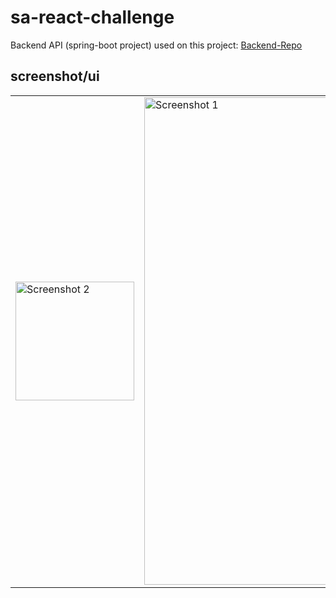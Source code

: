# sa-react-challenge

Backend API (spring-boot project) used on this project: [Backend-Repo](https://github.com/Emmanuel-Dominic/store-springboot/tree/develop)

## screenshot/ui

<table>
  <tr>
    <td><img width="190" alt="Screenshot 2" src="https://github.com/user-attachments/assets/bc21b0ad-cae7-4b78-a766-306f9e45e003"></td>
    <td><img width="780" alt="Screenshot 1" src="https://github.com/user-attachments/assets/536ab9f8-8afe-4076-8f9e-af930d9e8e58"></td>
  </tr>
</table>
